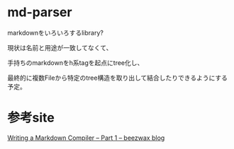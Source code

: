 # md-parser

markdownをいろいろするlibrary?

現状は名前と用途が一致してなくて、

手持ちのmarkdownをh系tagを起点にtree化し、

最終的に複数Fileから特定のtree構造を取り出して結合したりできるようにする予定。

# 参考site

[Writing a Markdown Compiler &#8211; Part 1 &#8211; beezwax blog](https://blog.beezwax.net/2017/07/07/writing-a-markdown-compiler/)
